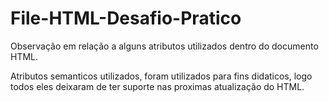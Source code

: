 # File-HTML-Desafio-Pratico

Observação em relação a alguns atributos utilizados dentro do documento HTML.

Atributos semanticos utilizados, foram utilizados para fins didaticos, logo todos eles deixaram de ter suporte nas proximas atualização do HTML.
